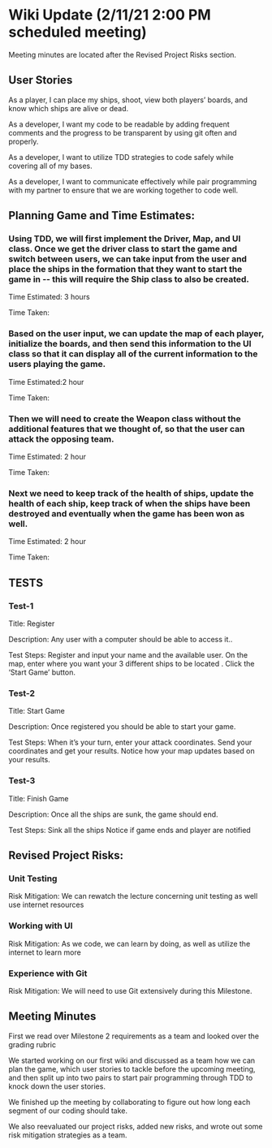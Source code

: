 # Wiki Update (2/11/21 2:00 PM scheduled meeting)
Meeting minutes are located after the Revised Project Risks section.


## User Stories
As a player, I can place my ships, shoot, view both players’ boards, and know which ships are alive or dead. 

As a developer, I want my code to be readable by adding frequent comments and the progress to be transparent by using git often and properly.

As a developer, I want to utilize TDD strategies to code safely while covering all of my bases.

As a developer, I want to communicate effectively while pair programming with my partner to ensure that we are working together to code well.


## Planning Game and Time Estimates:
### Using TDD, we will first implement the Driver, Map, and UI class. Once we get the driver class to start the game and switch between users, we can take input from the user and place the ships in the formation that they want to start the game in -- this will require the Ship class to also be created.

Time Estimated: 3 hours

Time Taken:

### Based on the user input, we can update the map of each player, initialize the boards, and then send this information to the UI class so that it can display all of the current information to the users playing the game.

Time Estimated:2 hour

Time Taken:

### Then we will need to create the Weapon class without the additional features that we thought of, so that the user can attack the opposing team.

Time Estimated: 2 hour

Time Taken:

### Next we need to keep track of the health of ships, update the health of each ship, keep track of when the ships have been destroyed and eventually when the game has been won as well.

Time Estimated: 2 hour

Time Taken:


## TESTS
### Test-1
Title: Register 

Description: Any user with a computer should be able to access it..

Test Steps:
Register and input your name and the available user.
On the map, enter where you want your 3 different ships to be located .
Click the ‘Start Game’ button.
### Test-2
Title: Start Game

Description: Once registered you should be able to start your game.

Test Steps:
When it’s your turn, enter your attack coordinates.
Send your coordinates and get your results.
Notice how your map updates based on your results.
### Test-3
Title: Finish Game

Description: Once all the ships are sunk, the game should end.

Test Steps:
Sink all the ships
Notice if game ends and player are notified


## Revised Project Risks:
### Unit Testing
Risk Mitigation: We can rewatch the lecture concerning unit testing as well use internet resources 
### Working with UI
Risk Mitigation: As we code, we can learn by doing, as well as utilize the internet to learn more
### Experience with Git
Risk Mitigation: We will need to use Git extensively during this Milestone.


## Meeting Minutes
First we read over Milestone 2 requirements as a team and looked over the grading rubric

We started working on our first wiki and discussed as a team how we can plan the game, which user stories to tackle before the upcoming meeting, and then split up into two pairs to start pair programming through TDD to knock down the user stories.

We finished up the meeting by collaborating to figure out how long each segment of our coding should take.

We also reevaluated our project risks, added new risks, and wrote out some risk mitigation strategies as a team.
